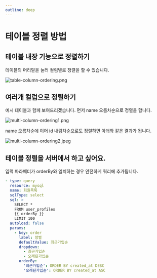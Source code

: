 ```yaml
---
outline: deep
---
```


# 테이블 정렬 방법

## 테이블 내장 기능으로 정렬하기

테이블의 머리말을 눌러 컬럼별로 정렬을 할 수 있습니다.

![](https://imagedelivery.net/MHVC-FGTDyxApYeHyF29Tw/ea577a54-92cd-42a3-d2d3-40adada40d00/docs "table-column-ordering.png")

## 여러개 컬럼으로 정렬하기

예시 테이블과 함께 보여드리겠습니다. 먼저 name 오름차순으로 정렬을 합니다.

![](https://imagedelivery.net/MHVC-FGTDyxApYeHyF29Tw/a6c29737-e779-4977-c848-d38fecd0d400/docs "multi-column-ordering1.png")

name 오름차순에 이어 id 내림차순으로도 정렬하면 아래와 같은 결과가 됩니다. 

![](https://imagedelivery.net/MHVC-FGTDyxApYeHyF29Tw/ad182c03-c5bf-4302-bbaf-e50e96602800/docs "multi-column-ordering2.jpeg")

## 테이블 정렬을 서버에서 하고 싶어요.

입력 파라메터가 orderBy와 일치하는 경우 안전하게 쿼리에 추가됩니다.

```yaml
- type: query
  resource: mysql
  name: 회원목록
  sqlType: select
  sql: >
    SELECT *
    FROM user_profiles
    {{ orderBy }}
    LIMIT 100
  autoload: false
  params:
    - key: order
      label: 정렬
      defaultValue: 최근가입순
      dropdown:
        - 최근가입순
        - 오래된가입순
      orderBy:
        '최근가입순': ORDER BY created_at DESC
        '오래된가입순': ORDER BY created_at ASC
```